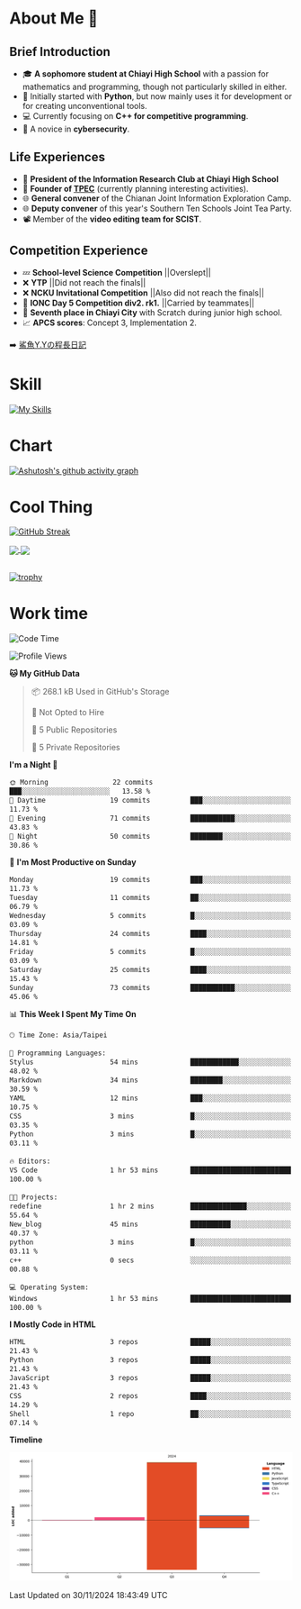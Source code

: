 # About Me 👋

## Brief Introduction
- 🎓 **A sophomore student at Chiayi High School** with a passion for mathematics and programming, though not particularly skilled in either.
- 🐍 Initially started with **Python**, but now mainly uses it for development or for creating unconventional tools.
- 💻 Currently focusing on **C++ for competitive programming**.
- 🔐 A novice in **cybersecurity**.

## Life Experiences
- 🧸 **President of the Information Research Club at Chiayi High School**
- 🌟 **Founder of [TPEC](https://discord.gg/b3XmEup5Nz)** (currently planning interesting activities).
- 🌐 **General convener** of the Chianan Joint Information Exploration Camp.
- 🌐 **Deputy convener** of this year's Southern Ten Schools Joint Tea Party.
- 📽️ Member of the **video editing team for SCIST**.

## Competition Experience
- 💤 **School-level Science Competition** ||Overslept||
- ❌ **YTP** ||Did not reach the finals||
- ❌ **NCKU Invitational Competition** ||Also did not reach the finals||
- 🥇 **IONC Day 5 Competition div2. rk1.** ||Carried by teammates||
- 🥉 **Seventh place in Chiayi City** with Scratch during junior high school.
- 📈 **APCS scores**: Concept 3, Implementation 2.

➡️ [鯊魚Y.Yの程長日記](https://larryeng.github.io/)

# Skill
[![My Skills](https://skillicons.dev/icons?i=blender,arduino,vscode,visualstudio,pr,github,git,c,cpp,py,html,css,js)](https://skillicons.dev)

# Chart
[![Ashutosh's github activity graph](https://github-readme-activity-graph.vercel.app/graph?username=Larryeng&bg_color=0d1117&color=f0f6fc&line=4493f8&point=b0b0b0&area=true&hide_border=true)](https://github.com/ashutosh00710/github-readme-activity-graph)

# Cool Thing

[![GitHub Streak](https://streak-stats.demolab.com/?user=Larryeng&theme=holi-theme)](https://git.io/streak-stats)

<a href="https://github.com/anuraghazra/github-readme-stats">
  <img height=200 align="center" src="https://github-readme-stats.vercel.app/api?username=Larryeng&theme=github_dark&rank_icon=icons" />
</a>
<a href="https://github.com/anuraghazra/convoychat">
  <img height=200 align="center" src="https://github-readme-stats.vercel.app/api/top-langs?username=Larryeng&layout=compact&langs_count=8&card_width=320&theme=github_dark" />
</a>

<br>

<br>

[![trophy](https://github-profile-trophy.vercel.app/?username=Larryeng&theme=darkhub)](https://github.com/ryo-ma/github-profile-trophy)
# Work time
<!--START_SECTION:waka-->
![Code Time](http://img.shields.io/badge/Code%20Time-296%20hrs%2044%20mins-blue)

![Profile Views](http://img.shields.io/badge/Profile%20Views-0-blue)

**🐱 My GitHub Data** 

> 📦 268.1 kB Used in GitHub's Storage 
 > 
> 🚫 Not Opted to Hire
 > 
> 📜 5 Public Repositories 
 > 
> 🔑 5 Private Repositories 
 > 
**I'm a Night 🦉** 

```text
🌞 Morning                22 commits          ███░░░░░░░░░░░░░░░░░░░░░░   13.58 % 
🌆 Daytime                19 commits          ███░░░░░░░░░░░░░░░░░░░░░░   11.73 % 
🌃 Evening                71 commits          ███████████░░░░░░░░░░░░░░   43.83 % 
🌙 Night                  50 commits          ████████░░░░░░░░░░░░░░░░░   30.86 % 
```
📅 **I'm Most Productive on Sunday** 

```text
Monday                   19 commits          ███░░░░░░░░░░░░░░░░░░░░░░   11.73 % 
Tuesday                  11 commits          ██░░░░░░░░░░░░░░░░░░░░░░░   06.79 % 
Wednesday                5 commits           █░░░░░░░░░░░░░░░░░░░░░░░░   03.09 % 
Thursday                 24 commits          ████░░░░░░░░░░░░░░░░░░░░░   14.81 % 
Friday                   5 commits           █░░░░░░░░░░░░░░░░░░░░░░░░   03.09 % 
Saturday                 25 commits          ████░░░░░░░░░░░░░░░░░░░░░   15.43 % 
Sunday                   73 commits          ███████████░░░░░░░░░░░░░░   45.06 % 
```


📊 **This Week I Spent My Time On** 

```text
🕑︎ Time Zone: Asia/Taipei

💬 Programming Languages: 
Stylus                   54 mins             ████████████░░░░░░░░░░░░░   48.02 % 
Markdown                 34 mins             ████████░░░░░░░░░░░░░░░░░   30.59 % 
YAML                     12 mins             ███░░░░░░░░░░░░░░░░░░░░░░   10.75 % 
CSS                      3 mins              █░░░░░░░░░░░░░░░░░░░░░░░░   03.35 % 
Python                   3 mins              █░░░░░░░░░░░░░░░░░░░░░░░░   03.11 % 

🔥 Editors: 
VS Code                  1 hr 53 mins        █████████████████████████   100.00 % 

🐱‍💻 Projects: 
redefine                 1 hr 2 mins         ██████████████░░░░░░░░░░░   55.64 % 
New_blog                 45 mins             ██████████░░░░░░░░░░░░░░░   40.37 % 
python                   3 mins              █░░░░░░░░░░░░░░░░░░░░░░░░   03.11 % 
c++                      0 secs              ░░░░░░░░░░░░░░░░░░░░░░░░░   00.88 % 

💻 Operating System: 
Windows                  1 hr 53 mins        █████████████████████████   100.00 % 
```

**I Mostly Code in HTML** 

```text
HTML                     3 repos             █████░░░░░░░░░░░░░░░░░░░░   21.43 % 
Python                   3 repos             █████░░░░░░░░░░░░░░░░░░░░   21.43 % 
JavaScript               3 repos             █████░░░░░░░░░░░░░░░░░░░░   21.43 % 
CSS                      2 repos             ████░░░░░░░░░░░░░░░░░░░░░   14.29 % 
Shell                    1 repo              ██░░░░░░░░░░░░░░░░░░░░░░░   07.14 % 
```



**Timeline**

![Lines of Code chart](https://raw.githubusercontent.com/Larryeng/Larryeng/main/assets/bar_graph.png)


 Last Updated on 30/11/2024 18:43:49 UTC
<!--END_SECTION:waka-->
